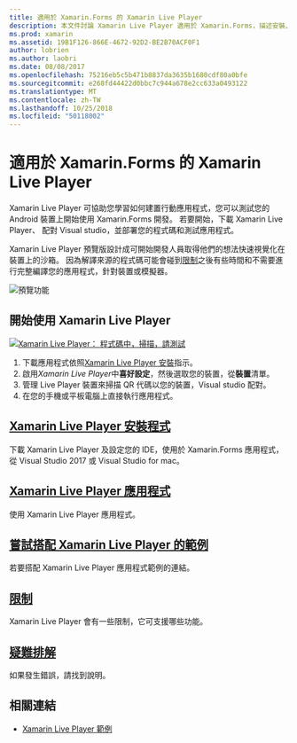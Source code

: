 ```yaml
---
title: 適用於 Xamarin.Forms 的 Xamarin Live Player
description: 本文件討論 Xamarin Live Player 適用於 Xamarin.Forms，描述安裝、 Xamarin Live Player 應用程式、 範例搭配 Xamarin Live Player，限制，並進行疑難排解。
ms.prod: xamarin
ms.assetid: 19B1F126-866E-4672-92D2-BE2B70ACF0F1
author: lobrien
ms.author: laobri
ms.date: 08/08/2017
ms.openlocfilehash: 75216eb5c5b471b8837da3635b1680cdf80a0bfe
ms.sourcegitcommit: e268fd44422d0bbc7c944a678e2cc633a0493122
ms.translationtype: MT
ms.contentlocale: zh-TW
ms.lasthandoff: 10/25/2018
ms.locfileid: "50118002"
---
```

# <a name="xamarin-live-player-for-xamarinforms"></a>適用於 Xamarin.Forms 的 Xamarin Live Player

Xamarin Live Player 可協助您學習如何建置行動應用程式，您可以測試您的 Android 裝置上開始使用 Xamarin.Forms 開發。 若要開始，下載 Xamarin Live Player、 配對 Visual studio，並部署您的程式碼和測試應用程式。

Xamarin Live Player 預覽版設計成可開始開發人員取得他們的想法快速視覺化在裝置上的沙箱。 因為解譯來源的程式碼可能會碰到[限制](limitations.md)之後有些時間和不需要進行完整編譯您的應用程式，針對裝置或模擬器。

![預覽功能](~/media/shared/preview.png)

## <a name="get-started-with-xamarin-live-player"></a>開始使用 Xamarin Live Player

[![Xamarin Live Player： 程式碼中，掃描，請測試](images/xamarin-live.png)](images/xamarin-live-sml.png#lightbox)

1. 下載應用程式依照[Xamarin Live Player 安裝](install.md)指示。
2. 啟用*Xamarin Live Player*中**喜好設定**，然後選取您的裝置，從**裝置**清單。
3. 管理 Live Player 裝置來掃描 QR 代碼以您的裝置，Visual studio 配對。
4. 在您的手機或平板電腦上直接執行應用程式。

## <a name="xamarin-live-player-setupinstallmd"></a>[Xamarin Live Player 安裝程式](install.md)

下載 Xamarin Live Player 及設定您的 IDE，使用於 Xamarin.Forms 應用程式，從 Visual Studio 2017 或 Visual Studio for mac。 

## <a name="xamarin-live-player-appplayermd"></a>[Xamarin Live Player 應用程式](player.md)

使用 Xamarin Live Player 應用程式。

## <a name="samples-to-try-with-xamarin-live-playersamplesmd"></a>[嘗試搭配 Xamarin Live Player 的範例](samples.md)

若要搭配 Xamarin Live Player 應用程式範例的連結。

## <a name="limitationslimitationsmd"></a>[限制](limitations.md)

Xamarin Live Player 會有一些限制，它可支援哪些功能。

## <a name="troubleshootingtroubleshootingmd"></a>[疑難排解](troubleshooting.md)

如果發生錯誤，請找到說明。

## <a name="related-links"></a>相關連結

- [Xamarin Live Player 範例](https://developer.xamarin.com/samples/xamarin-live-player/all/)
